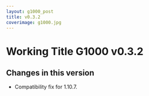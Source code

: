 ```yaml
---
layout: g1000_post
title: v0.3.2
coverimage: g1000.jpg
---
```

# Working Title G1000 v0.3.2
## Changes in this version

* Compatibility fix for 1.10.7.